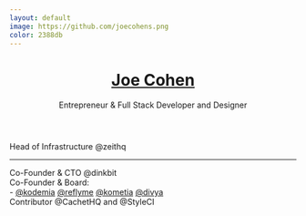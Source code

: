 ```yaml
---
layout: default
image: https://github.com/joecohens.png
color: 2388db
---
```

<header>
   <h1><a href="{{ site.github.owner_url }}" title="View Joe's GitHub Profile Page">Joe Cohen</a></h1>
   <p>Entrepreneur & Full Stack Developer and Designer</p>
</header>

Head of Infrastructure @zeithq <br>
<hr>
Co-Founder & CTO @dinkbit <br>
Co-Founder &amp; Board: <br>
- <a href="https://kodemia.dev" class="user-mention">@kodemia</a> <a href="https://refly.me" class="user-mention">@reflyme</a> <a href="https://kometia.com" class="user-mention">@kometia</a> <a href="https://divya.com.mx" class="user-mention">@divya</a> <br>
Contributor @CachetHQ and @StyleCI
